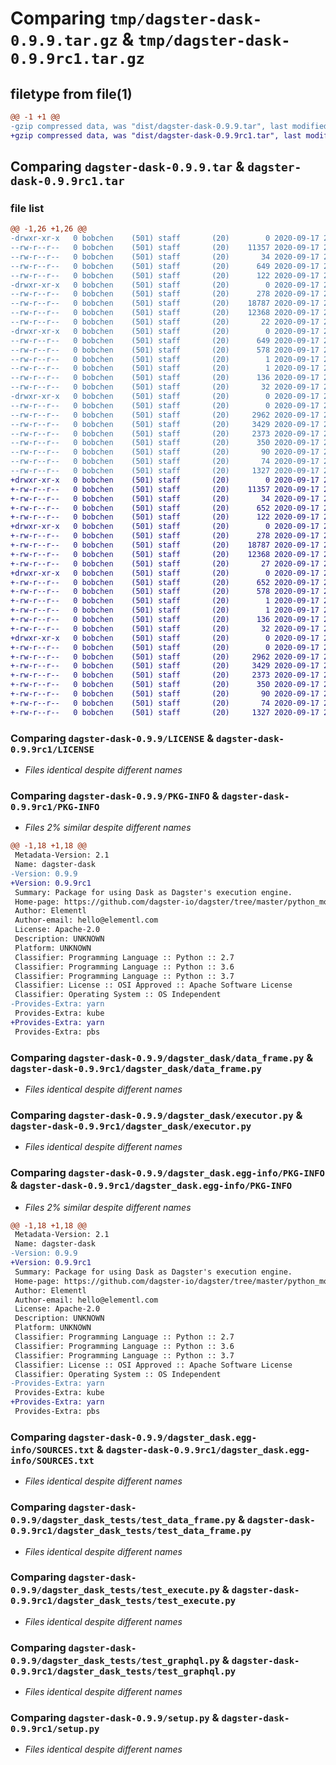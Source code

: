 # Comparing `tmp/dagster-dask-0.9.9.tar.gz` & `tmp/dagster-dask-0.9.9rc1.tar.gz`

## filetype from file(1)

```diff
@@ -1 +1 @@
-gzip compressed data, was "dist/dagster-dask-0.9.9.tar", last modified: Thu Sep 17 21:28:34 2020, max compression
+gzip compressed data, was "dist/dagster-dask-0.9.9rc1.tar", last modified: Thu Sep 17 21:08:46 2020, max compression
```

## Comparing `dagster-dask-0.9.9.tar` & `dagster-dask-0.9.9rc1.tar`

### file list

```diff
@@ -1,26 +1,26 @@
-drwxr-xr-x   0 bobchen    (501) staff       (20)        0 2020-09-17 21:28:34.000000 dagster-dask-0.9.9/
--rw-r--r--   0 bobchen    (501) staff       (20)    11357 2020-09-17 21:24:45.000000 dagster-dask-0.9.9/LICENSE
--rw-r--r--   0 bobchen    (501) staff       (20)       34 2020-09-17 21:24:45.000000 dagster-dask-0.9.9/MANIFEST.in
--rw-r--r--   0 bobchen    (501) staff       (20)      649 2020-09-17 21:28:34.000000 dagster-dask-0.9.9/PKG-INFO
--rw-r--r--   0 bobchen    (501) staff       (20)      122 2020-09-17 21:24:45.000000 dagster-dask-0.9.9/README.md
-drwxr-xr-x   0 bobchen    (501) staff       (20)        0 2020-09-17 21:28:34.000000 dagster-dask-0.9.9/dagster_dask/
--rw-r--r--   0 bobchen    (501) staff       (20)      278 2020-09-17 21:24:45.000000 dagster-dask-0.9.9/dagster_dask/__init__.py
--rw-r--r--   0 bobchen    (501) staff       (20)    18787 2020-09-17 21:24:45.000000 dagster-dask-0.9.9/dagster_dask/data_frame.py
--rw-r--r--   0 bobchen    (501) staff       (20)    12368 2020-09-17 21:24:45.000000 dagster-dask-0.9.9/dagster_dask/executor.py
--rw-r--r--   0 bobchen    (501) staff       (20)       22 2020-09-17 21:24:45.000000 dagster-dask-0.9.9/dagster_dask/version.py
-drwxr-xr-x   0 bobchen    (501) staff       (20)        0 2020-09-17 21:28:34.000000 dagster-dask-0.9.9/dagster_dask.egg-info/
--rw-r--r--   0 bobchen    (501) staff       (20)      649 2020-09-17 21:28:33.000000 dagster-dask-0.9.9/dagster_dask.egg-info/PKG-INFO
--rw-r--r--   0 bobchen    (501) staff       (20)      578 2020-09-17 21:28:33.000000 dagster-dask-0.9.9/dagster_dask.egg-info/SOURCES.txt
--rw-r--r--   0 bobchen    (501) staff       (20)        1 2020-09-17 21:28:33.000000 dagster-dask-0.9.9/dagster_dask.egg-info/dependency_links.txt
--rw-r--r--   0 bobchen    (501) staff       (20)        1 2020-09-17 21:28:33.000000 dagster-dask-0.9.9/dagster_dask.egg-info/not-zip-safe
--rw-r--r--   0 bobchen    (501) staff       (20)      136 2020-09-17 21:28:33.000000 dagster-dask-0.9.9/dagster_dask.egg-info/requires.txt
--rw-r--r--   0 bobchen    (501) staff       (20)       32 2020-09-17 21:28:33.000000 dagster-dask-0.9.9/dagster_dask.egg-info/top_level.txt
-drwxr-xr-x   0 bobchen    (501) staff       (20)        0 2020-09-17 21:28:34.000000 dagster-dask-0.9.9/dagster_dask_tests/
--rw-r--r--   0 bobchen    (501) staff       (20)        0 2020-09-17 21:24:45.000000 dagster-dask-0.9.9/dagster_dask_tests/__init__.py
--rw-r--r--   0 bobchen    (501) staff       (20)     2962 2020-09-17 21:24:45.000000 dagster-dask-0.9.9/dagster_dask_tests/test_data_frame.py
--rw-r--r--   0 bobchen    (501) staff       (20)     3429 2020-09-17 21:24:45.000000 dagster-dask-0.9.9/dagster_dask_tests/test_execute.py
--rw-r--r--   0 bobchen    (501) staff       (20)     2373 2020-09-17 21:24:45.000000 dagster-dask-0.9.9/dagster_dask_tests/test_graphql.py
--rw-r--r--   0 bobchen    (501) staff       (20)      350 2020-09-17 21:24:45.000000 dagster-dask-0.9.9/dagster_dask_tests/test_resource_tags.py
--rw-r--r--   0 bobchen    (501) staff       (20)       90 2020-09-17 21:24:45.000000 dagster-dask-0.9.9/dagster_dask_tests/test_version.py
--rw-r--r--   0 bobchen    (501) staff       (20)       74 2020-09-17 21:28:34.000000 dagster-dask-0.9.9/setup.cfg
--rw-r--r--   0 bobchen    (501) staff       (20)     1327 2020-09-17 21:24:45.000000 dagster-dask-0.9.9/setup.py
+drwxr-xr-x   0 bobchen    (501) staff       (20)        0 2020-09-17 21:08:46.000000 dagster-dask-0.9.9rc1/
+-rw-r--r--   0 bobchen    (501) staff       (20)    11357 2020-09-17 21:04:59.000000 dagster-dask-0.9.9rc1/LICENSE
+-rw-r--r--   0 bobchen    (501) staff       (20)       34 2020-09-17 21:04:59.000000 dagster-dask-0.9.9rc1/MANIFEST.in
+-rw-r--r--   0 bobchen    (501) staff       (20)      652 2020-09-17 21:08:46.000000 dagster-dask-0.9.9rc1/PKG-INFO
+-rw-r--r--   0 bobchen    (501) staff       (20)      122 2020-09-17 21:04:59.000000 dagster-dask-0.9.9rc1/README.md
+drwxr-xr-x   0 bobchen    (501) staff       (20)        0 2020-09-17 21:08:46.000000 dagster-dask-0.9.9rc1/dagster_dask/
+-rw-r--r--   0 bobchen    (501) staff       (20)      278 2020-09-17 21:04:59.000000 dagster-dask-0.9.9rc1/dagster_dask/__init__.py
+-rw-r--r--   0 bobchen    (501) staff       (20)    18787 2020-09-17 21:04:59.000000 dagster-dask-0.9.9rc1/dagster_dask/data_frame.py
+-rw-r--r--   0 bobchen    (501) staff       (20)    12368 2020-09-17 21:04:59.000000 dagster-dask-0.9.9rc1/dagster_dask/executor.py
+-rw-r--r--   0 bobchen    (501) staff       (20)       27 2020-09-17 21:04:59.000000 dagster-dask-0.9.9rc1/dagster_dask/version.py
+drwxr-xr-x   0 bobchen    (501) staff       (20)        0 2020-09-17 21:08:46.000000 dagster-dask-0.9.9rc1/dagster_dask.egg-info/
+-rw-r--r--   0 bobchen    (501) staff       (20)      652 2020-09-17 21:08:46.000000 dagster-dask-0.9.9rc1/dagster_dask.egg-info/PKG-INFO
+-rw-r--r--   0 bobchen    (501) staff       (20)      578 2020-09-17 21:08:46.000000 dagster-dask-0.9.9rc1/dagster_dask.egg-info/SOURCES.txt
+-rw-r--r--   0 bobchen    (501) staff       (20)        1 2020-09-17 21:08:46.000000 dagster-dask-0.9.9rc1/dagster_dask.egg-info/dependency_links.txt
+-rw-r--r--   0 bobchen    (501) staff       (20)        1 2020-09-17 21:08:46.000000 dagster-dask-0.9.9rc1/dagster_dask.egg-info/not-zip-safe
+-rw-r--r--   0 bobchen    (501) staff       (20)      136 2020-09-17 21:08:46.000000 dagster-dask-0.9.9rc1/dagster_dask.egg-info/requires.txt
+-rw-r--r--   0 bobchen    (501) staff       (20)       32 2020-09-17 21:08:46.000000 dagster-dask-0.9.9rc1/dagster_dask.egg-info/top_level.txt
+drwxr-xr-x   0 bobchen    (501) staff       (20)        0 2020-09-17 21:08:46.000000 dagster-dask-0.9.9rc1/dagster_dask_tests/
+-rw-r--r--   0 bobchen    (501) staff       (20)        0 2020-09-17 21:04:59.000000 dagster-dask-0.9.9rc1/dagster_dask_tests/__init__.py
+-rw-r--r--   0 bobchen    (501) staff       (20)     2962 2020-09-17 21:04:59.000000 dagster-dask-0.9.9rc1/dagster_dask_tests/test_data_frame.py
+-rw-r--r--   0 bobchen    (501) staff       (20)     3429 2020-09-17 21:04:59.000000 dagster-dask-0.9.9rc1/dagster_dask_tests/test_execute.py
+-rw-r--r--   0 bobchen    (501) staff       (20)     2373 2020-09-17 21:04:59.000000 dagster-dask-0.9.9rc1/dagster_dask_tests/test_graphql.py
+-rw-r--r--   0 bobchen    (501) staff       (20)      350 2020-09-17 21:04:59.000000 dagster-dask-0.9.9rc1/dagster_dask_tests/test_resource_tags.py
+-rw-r--r--   0 bobchen    (501) staff       (20)       90 2020-09-17 21:04:59.000000 dagster-dask-0.9.9rc1/dagster_dask_tests/test_version.py
+-rw-r--r--   0 bobchen    (501) staff       (20)       74 2020-09-17 21:08:46.000000 dagster-dask-0.9.9rc1/setup.cfg
+-rw-r--r--   0 bobchen    (501) staff       (20)     1327 2020-09-17 21:04:59.000000 dagster-dask-0.9.9rc1/setup.py
```

### Comparing `dagster-dask-0.9.9/LICENSE` & `dagster-dask-0.9.9rc1/LICENSE`

 * *Files identical despite different names*

### Comparing `dagster-dask-0.9.9/PKG-INFO` & `dagster-dask-0.9.9rc1/PKG-INFO`

 * *Files 2% similar despite different names*

```diff
@@ -1,18 +1,18 @@
 Metadata-Version: 2.1
 Name: dagster-dask
-Version: 0.9.9
+Version: 0.9.9rc1
 Summary: Package for using Dask as Dagster's execution engine.
 Home-page: https://github.com/dagster-io/dagster/tree/master/python_modules/libraries/dagster-dask
 Author: Elementl
 Author-email: hello@elementl.com
 License: Apache-2.0
 Description: UNKNOWN
 Platform: UNKNOWN
 Classifier: Programming Language :: Python :: 2.7
 Classifier: Programming Language :: Python :: 3.6
 Classifier: Programming Language :: Python :: 3.7
 Classifier: License :: OSI Approved :: Apache Software License
 Classifier: Operating System :: OS Independent
-Provides-Extra: yarn
 Provides-Extra: kube
+Provides-Extra: yarn
 Provides-Extra: pbs
```

### Comparing `dagster-dask-0.9.9/dagster_dask/data_frame.py` & `dagster-dask-0.9.9rc1/dagster_dask/data_frame.py`

 * *Files identical despite different names*

### Comparing `dagster-dask-0.9.9/dagster_dask/executor.py` & `dagster-dask-0.9.9rc1/dagster_dask/executor.py`

 * *Files identical despite different names*

### Comparing `dagster-dask-0.9.9/dagster_dask.egg-info/PKG-INFO` & `dagster-dask-0.9.9rc1/dagster_dask.egg-info/PKG-INFO`

 * *Files 2% similar despite different names*

```diff
@@ -1,18 +1,18 @@
 Metadata-Version: 2.1
 Name: dagster-dask
-Version: 0.9.9
+Version: 0.9.9rc1
 Summary: Package for using Dask as Dagster's execution engine.
 Home-page: https://github.com/dagster-io/dagster/tree/master/python_modules/libraries/dagster-dask
 Author: Elementl
 Author-email: hello@elementl.com
 License: Apache-2.0
 Description: UNKNOWN
 Platform: UNKNOWN
 Classifier: Programming Language :: Python :: 2.7
 Classifier: Programming Language :: Python :: 3.6
 Classifier: Programming Language :: Python :: 3.7
 Classifier: License :: OSI Approved :: Apache Software License
 Classifier: Operating System :: OS Independent
-Provides-Extra: yarn
 Provides-Extra: kube
+Provides-Extra: yarn
 Provides-Extra: pbs
```

### Comparing `dagster-dask-0.9.9/dagster_dask.egg-info/SOURCES.txt` & `dagster-dask-0.9.9rc1/dagster_dask.egg-info/SOURCES.txt`

 * *Files identical despite different names*

### Comparing `dagster-dask-0.9.9/dagster_dask_tests/test_data_frame.py` & `dagster-dask-0.9.9rc1/dagster_dask_tests/test_data_frame.py`

 * *Files identical despite different names*

### Comparing `dagster-dask-0.9.9/dagster_dask_tests/test_execute.py` & `dagster-dask-0.9.9rc1/dagster_dask_tests/test_execute.py`

 * *Files identical despite different names*

### Comparing `dagster-dask-0.9.9/dagster_dask_tests/test_graphql.py` & `dagster-dask-0.9.9rc1/dagster_dask_tests/test_graphql.py`

 * *Files identical despite different names*

### Comparing `dagster-dask-0.9.9/setup.py` & `dagster-dask-0.9.9rc1/setup.py`

 * *Files identical despite different names*

